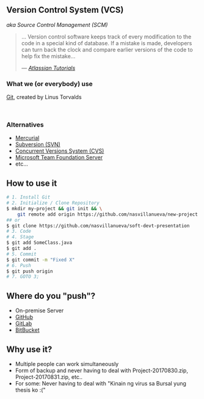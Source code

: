 ## Version Control System (VCS)

*aka Source Control Management (SCM)*




> ... Version control software keeps track of every modification 
> to the code in a special kind of database. If a mistake is made,
> developers can turn back the clock and compare earlier versions
> of the code to help fix the mistake...
>
> &mdash; <cite>[Atlassian Tutorials](https://atlassian.com/git/tutorials/what-is-version-control)</cite>




### What we (or everybody) use

[Git](https://git-scm.com), created by Linus Torvalds

<br>

### Alternatives

- [Mercurial](https://www.mercurial-scm.org/)
- [Subversion (SVN)](https://subversion.apache.org/)
- [Concurrent Versions System (CVS)](http://www.nongnu.org/cvs/)
- [Microsoft Team Foundation Server](https://www.visualstudio.com/tfs/)
- etc...




## How to use it


```bash
# 1. Install Git
# 2. Initialize / Clone Repository
$ mkdir my-project && git init && \
    git remote add origin https://github.com/nasvillanueva/new-project
## or
$ git clone https://github.com/nasvillanueva/soft-devt-presentation
# 3. Code
# 4. Stage
$ git add SomeClass.java
$ git add .
# 5. Commit
$ git commit -m "Fixed X"
# 6. Push
$ git push origin
# 7. GOTO 3;
```




## Where do you "push"?

- On-premise Server
- [GitHub](https://github.com)
- [GitLab](https://gitlab.com)
- [BitBucket](https://bitbucket.org)




## Why use it?

- Multiple people can work simultaneously
- Form of backup and never having to deal with Project-20170830.zip, Project-20170831.zip, etc..
- For some: Never having to deal with "Kinain ng virus sa Bursal yung thesis ko :("
